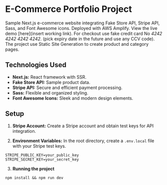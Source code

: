 # E-Commerce Portfolio Project

Sample Next.js e-commerce website integrating Fake Store API, Stripe API, Sass, and Font Awesome icons. Deployed with AWS Amplify. View the live demo [here](insert working link). For checkout use fake credit card No *4242 4242 4242 4242*. (pick expiry date in the future and use any CCV code). The project use Static Site Generation to create product and category pages.

## Technologies Used

- **Next.js:** React framework with SSR.
- **Fake Store API:** Sample product data.
- **Stripe API:** Secure and efficient payment processing.
- **Sass:** Flexible and organized styling.
- **Font Awesome Icons:** Sleek and modern design elements.

## Setup

1. **Stripe Account:**
   Create a Stripe account and obtain test keys for API integration.

2. **Environment Variables:**
   In the root directory, create a `.env.local` file with your Stripe test keys.
```plaintext
STRIPE_PUBLIC_KEY=your_public_key
STRIPE_SECRET_KEY=your_secret_key
```

3. **Running the project** 
```
npm install && npm run dev
```

